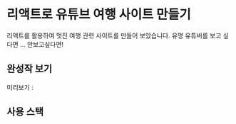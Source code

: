 # 리액트로 유튜브 여행 사이트 만들기

리액트를 활용하여 멋진 여행 관련 사이트를 만들어 보았습니다.
유명 유튜버를 보고 싶다면 ... 안보고싶다면!


## 완성작 보기
미리보기 : 

## 사용 스택
